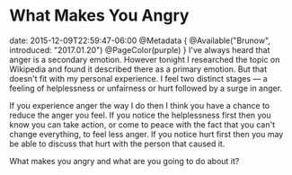 # What Makes You Angry
date: 2015-12-09T22:59:47-06:00
@Metadata {
  @Available("Brunow", introduced: "2017.01.20")
  @PageColor(purple)
}
I've always heard that anger is a secondary emotion. However tonight I researched the topic on Wikipedia and found it described there as a primary emotion. But that doesn't fit with my personal experience. I feel two distinct stages &mdash; a feeling of helplessness or unfairness or hurt followed by a surge in anger.

If you experience anger the way I do then I think you have a chance to reduce the anger you feel. If you notice the helplessness first then you know you can take action, or come to peace with the fact that you can't change everything, to feel less anger. If you notice hurt first then you may be able to discuss that hurt with the person that caused it.

What makes you angry and what are you going to do about it?
